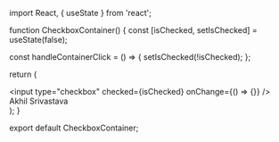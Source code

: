 import React, { useState } from 'react';

function CheckboxContainer() {
  const [isChecked, setIsChecked] = useState(false);

  const handleContainerClick = () => {
    setIsChecked(!isChecked);
  };

  return (
    <div onClick={handleContainerClick}>
      <input type="checkbox" checked={isChecked} onChange={() => {}} />
      <label>Akhil Srivastava</label>
    </div>
  );
}

export default CheckboxContainer;
